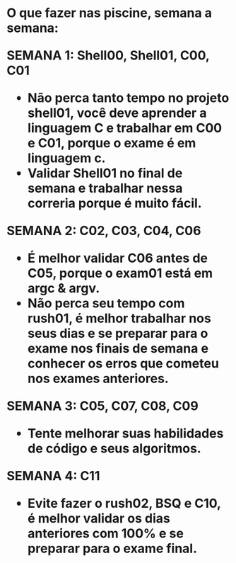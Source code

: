 <h1>O que fazer nas piscine, semana a semana:

SEMANA 1: Shell00, Shell01, C00, C01
- Não perca tanto tempo no projeto shell01, você deve aprender a linguagem C e trabalhar em C00 e C01, porque o exame é em linguagem c.
- Validar Shell01 no final de semana e trabalhar nessa correria porque é muito fácil.

SEMANA 2: C02, C03, C04, C06
- É melhor validar C06 antes de C05, porque o exam01 está em argc & argv.
- Não perca seu tempo com rush01, é melhor trabalhar nos seus dias e se preparar para o exame nos finais de semana e conhecer os erros que cometeu nos exames anteriores.

SEMANA 3: C05, C07, C08, C09
- Tente melhorar suas habilidades de código e seus algoritmos.

SEMANA 4: C11
- Evite fazer o rush02, BSQ e C10, é melhor validar os dias anteriores com 100% e se preparar para o exame final.